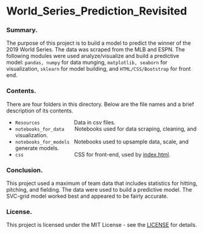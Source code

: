 # World_Series_Prediction_Revisited

### Summary.
The purpose of this project is to build a model to predict the winner of the 2019 World Series. The data was scraped from the MLB and ESPN. The following modules were used analyze/visualize and build a predictive model: `pandas, numpy` for data munging, `matplotlib, seaborn` for visualization, `sklearn` for model building, and `HTML/CSS/Bootstrap` for front end.

### Contents.
There are four folders in this directory.  Below are the file names and a brief description of its contents.
- ```Resources``` &nbsp; &nbsp; &nbsp; &nbsp; &nbsp; &nbsp; &nbsp; &nbsp; &nbsp; &nbsp; &nbsp; Data in csv files.
- ```notebooks_for_data```  &nbsp; &nbsp; &nbsp; Notebooks used for data scraping, cleaning, and visualization.
- ```notebooks_for_models```  &nbsp; Notebooks used to upsample data, scale, and generate models.
- ```css``` &nbsp; &nbsp;&nbsp; &nbsp; &nbsp; &nbsp; &nbsp; &nbsp; &nbsp; &nbsp; &nbsp; &nbsp; &nbsp; &nbsp; &nbsp; &nbsp; &nbsp; CSS for front-end, used by [index.html](https://github.com/knishina/World_Series_Prediction_Revisited/blob/master/index.html).

### Conclusion.
This project used a maximum of team data that includes statistics for hitting, pitching, and fielding.  The data were used to build a predictive model.  The SVC-grid model worked best and appeared to be fairly accurate.

### License.
This project is licensed under the MIT License - see the [LICENSE](https://github.com/knishina/World_Series_Prediction_Revisited/blob/master/LICENSE) for details.
